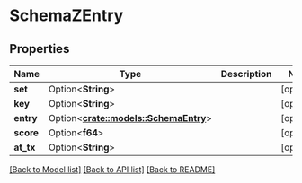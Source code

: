 # SchemaZEntry

## Properties

Name | Type | Description | Notes
------------ | ------------- | ------------- | -------------
**set** | Option<**String**> |  | [optional]
**key** | Option<**String**> |  | [optional]
**entry** | Option<[**crate::models::SchemaEntry**](schemaEntry.md)> |  | [optional]
**score** | Option<**f64**> |  | [optional]
**at_tx** | Option<**String**> |  | [optional]

[[Back to Model list]](../README.md#documentation-for-models) [[Back to API list]](../README.md#documentation-for-api-endpoints) [[Back to README]](../README.md)


